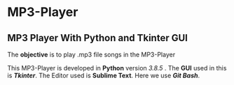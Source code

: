 # MP3-Player

## MP3 Player With Python and Tkinter GUI

The **objective** is to play .mp3 file songs in the MP3-Player  

This MP3-Player is developed in **Python** version _3.8.5_ . 
The **GUI** used in this is **_Tkinter_**. 
The Editor used is **Sublime Text**. 
Here we use **_Git Bash_**. 
